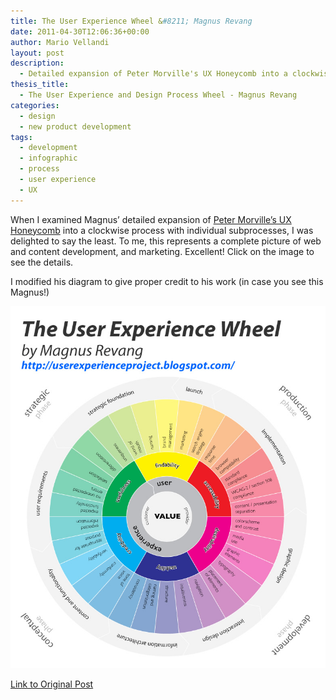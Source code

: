 ```yaml
---
title: The User Experience Wheel &#8211; Magnus Revang
date: 2011-04-30T12:06:36+00:00
author: Mario Vellandi
layout: post
description:
  - Detailed expansion of Peter Morville's UX Honeycomb into a clockwise process with individual subprocesses for user experience development and marketing
thesis_title:
  - The User Experience and Design Process Wheel - Magnus Revang
categories:
  - design
  - new product development
tags:
  - development
  - infographic
  - process
  - user experience
  - UX
---
```

When I examined Magnus&#8217; detailed expansion of [Peter Morville&#8217;s UX Honeycomb](../ux-user-experience-honeycomb-design-aspects/) into a clockwise process with individual subprocesses, I was delighted to say the least. To me, this represents a complete picture of web and content development, and marketing. Excellent! Click on the image to see the details.

I modified his diagram to give proper credit to his work (in case you see this Magnus!)

[<img src="../images/wp-content/uploads/2011/02/user-experience-wheel-magnus-revang.jpg" />](../wp-content/uploads/2011/02/user-experience-wheel-magnus-revang.jpg)

[Link to Original Post](http://userexperienceproject.blogspot.com/2007/04/user-experience-wheel.html)
